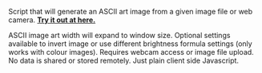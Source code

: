 Script that will generate an ASCII art image from a given image file or web camera. [**Try it out at here.**](https://kuruparans.github.io/asky)

ASCII image art width will expand to window size. Optional settings available to invert image or use different brightness formula settings (only works with colour images). Requires webcam access or image file upload. No data is shared or stored remotely. Just plain client side Javascript.
